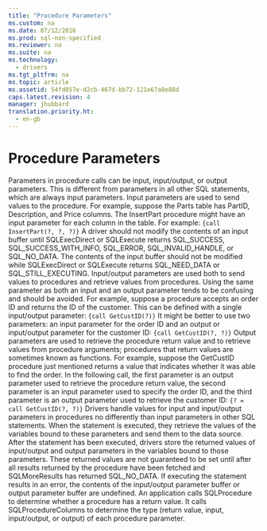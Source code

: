 ```yaml
---
title: "Procedure Parameters"
ms.custom: na
ms.date: 07/12/2016
ms.prod: sql-non-specified
ms.reviewer: na
ms.suite: na
ms.technology: 
  - drivers
ms.tgt_pltfrm: na
ms.topic: article
ms.assetid: 54fd857e-d2cb-467d-bb72-121e67a8e88d
caps.latest.revision: 4
manager: jhubbard
translation.priority.ht: 
  - en-gb
---
```

# Procedure Parameters
<?xml version="1.0" encoding="utf-8"?>
<developerConceptualDocument xmlns="http://ddue.schemas.microsoft.com/authoring/2003/5" xmlns:xlink="http://www.w3.org/1999/xlink" xmlns:xsi="http://www.w3.org/2001/XMLSchema-instance" xsi:schemaLocation="http://ddue.schemas.microsoft.com/authoring/2003/5 http://dduestorage.blob.core.windows.net/ddueschema/developer.xsd">
  <introduction>
    <para>Parameters in procedure calls can be input, input/output, or output parameters. This is different from parameters in all other SQL statements, which are always input parameters.</para>
    <para>Input parameters are used to send values to the procedure. For example, suppose the Parts table has PartID, Description, and Price columns. The InsertPart procedure might have an input parameter for each column in the table. For example:</para>
    <code>{call InsertPart(?, ?, ?)}</code>
    <para>A driver should not modify the contents of an input buffer until <legacyBold>SQLExecDirect</legacyBold> or <legacyBold>SQLExecute</legacyBold> returns SQL_SUCCESS, SQL_SUCCESS_WITH_INFO, SQL_ERROR, SQL_INVALID_HANDLE, or SQL_NO_DATA. The contents of the input buffer should not be modified while <legacyBold>SQLExecDirect</legacyBold> or <legacyBold>SQLExecute</legacyBold> returns SQL_NEED_DATA or SQL_STILL_EXECUTING.</para>
    <para>Input/output parameters are used both to send values to procedures and retrieve values from procedures. Using the same parameter as both an input and an output parameter tends to be confusing and should be avoided. For example, suppose a procedure accepts an order ID and returns the ID of the customer. This can be defined with a single input/output parameter:</para>
    <code>{call GetCustID(?)}</code>
    <para>It might be better to use two parameters: an input parameter for the order ID and an output or input/output parameter for the customer ID:</para>
    <code>{call GetCustID(?, ?)}</code>
    <para>Output parameters are used to retrieve the procedure return value and to retrieve values from procedure arguments; procedures that return values are sometimes known as <legacyItalic>functions</legacyItalic>. For example, suppose the <legacyBold>GetCustID</legacyBold> procedure just mentioned returns a value that indicates whether it was able to find the order. In the following call, the first parameter is an output parameter used to retrieve the procedure return value, the second parameter is an input parameter used to specify the order ID, and the third parameter is an output parameter used to retrieve the customer ID:</para>
    <code>{? = call GetCustID(?, ?)}</code>
    <para>Drivers handle values for input and input/output parameters in procedures no differently than input parameters in other SQL statements. When the statement is executed, they retrieve the values of the variables bound to these parameters and send them to the data source.</para>
    <para>After the statement has been executed, drivers store the returned values of input/output and output parameters in the variables bound to those parameters. These returned values are not guaranteed to be set until after all results returned by the procedure have been fetched and <legacyBold>SQLMoreResults</legacyBold> has returned SQL_NO_DATA. If executing the statement results in an error, the contents of the input/output parameter buffer or output parameter buffer are undefined.</para>
    <para>An application calls <legacyBold>SQLProcedure</legacyBold> to determine whether a procedure has a return value. It calls <legacyBold>SQLProcedureColumns</legacyBold> to determine the type (return value, input, input/output, or output) of each procedure parameter.</para>
  </introduction>
  <relatedTopics />
</developerConceptualDocument>